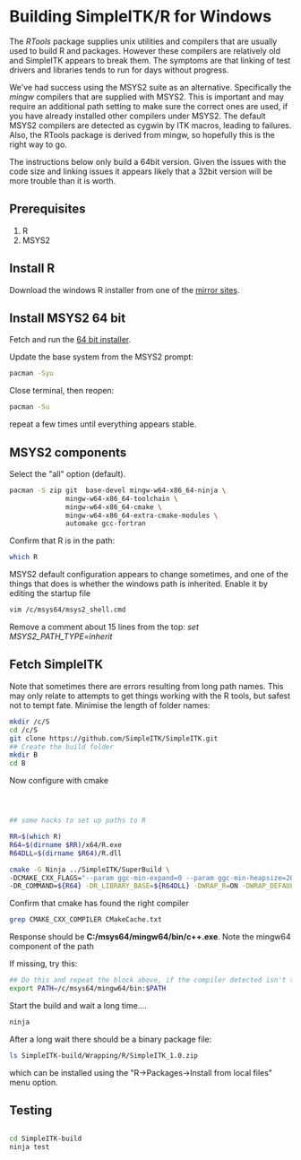 # Building SimpleITK/R for Windows

The _RTools_ package supplies unix utilities and compilers that are
usually used to build R and packages. However these compilers are relatively
old and SimpleITK appears to break them. The symptoms are that linking
of test drivers and libraries tends to run for days without progress.

We've had success using the MSYS2 suite as an
alternative. Specifically the _mingw_ compilers that are supplied with
MSYS2. This is important and may require an additional path setting to
make sure the correct ones are used, if you have already installed
other compilers under MSYS2.  The default MSYS2 compilers are detected
as cygwin by ITK macros, leading to failures. Also, the RTools package
is derived from mingw, so hopefully this is the right way to go.

The instructions below only build a 64bit version. Given the issues with
the code size and linking issues it appears likely that a 32bit version will
be more trouble than it is worth.

## Prerequisites

1. R
1. MSYS2

## Install R

Download the windows R installer from one of the [mirror sites](https://www.r-project.org/mirrors.html).

## Install MSYS2 64 bit

Fetch and run the [64 bit installer](http://www.msys2.org/).

Update the base system from the MSYS2 prompt:

``` bash
pacman -Syu
```

Close terminal, then reopen:

``` bash
pacman -Su
```

repeat a few times until everything appears stable.

## MSYS2 components

Select the "all" option (default).

``` bash
pacman -S zip git  base-devel mingw-w64-x86_64-ninja \
              mingw-w64-x86_64-toolchain \
              mingw-w64-x86_64-cmake \
              mingw-w64-x86_64-extra-cmake-modules \
              automake gcc-fortran


```

Confirm that R is in the path:
``` bash
which R
```

MSYS2 default configuration appears to change sometimes, and one of the things that does is
whether the windows path is inherited. Enable it by editing the startup file

``` bash
vim /c/msys64/msys2_shell.cmd
```
Remove a comment about 15 lines from the top: _set MSYS2_PATH_TYPE=inherit_

## Fetch SimpleITK

Note that sometimes there are errors resulting from long path names. This
may only relate to attempts to get things working with the R tools, but
safest not to tempt fate. Minimise the length of folder names:

``` bash
mkdir /c/S
cd /c/S
git clone https://github.com/SimpleITK/SimpleITK.git
## Create the build folder
mkdir B
cd B
```

Now configure with cmake

```bash



## some hacks to set up paths to R

RR=$(which R)
R64=$(dirname $RR)/x64/R.exe
R64DLL=$(dirname $R64)/R.dll

cmake -G Ninja ../SimpleITK/SuperBuild \
-DCMAKE_CXX_FLAGS="--param ggc-min-expand=0 --param ggc-min-heapsize=2648000" \
-DR_COMMAND=${R64} -DR_LIBRARY_BASE=${R64DLL} -DWRAP_R=ON -DWRAP_DEFAULT=OFF

```

Confirm that cmake has found the right compiler

```bash
grep CMAKE_CXX_COMPILER CMakeCache.txt
```

Response should be __C:/msys64/mingw64/bin/c++.exe__. Note the mingw64 component of the path

If missing, try this:
```bash
## Do this and repeat the block above, if the compiler detected isn't the mingw64 one
export PATH=/c/msys64/mingw64/bin:$PATH
```

Start the build and wait a long time....

```bash
ninja
```

After a long wait there should be a binary package file:
```bash
ls SimpleITK-build/Wrapping/R/SimpleITK_1.0.zip
```
which can be installed using the "R->Packages->Install from local files" menu option.

## Testing

```bash

cd SimpleITK-build
ninja test
```